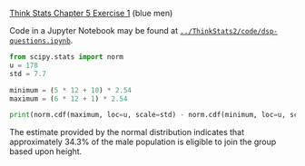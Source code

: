 [Think Stats Chapter 5 Exercise 1](http://greenteapress.com/thinkstats2/html/thinkstats2006.html#toc50) (blue men)

Code in a Jupyter Notebook may be found at [`../ThinkStats2/code/dsp-questions.ipynb`](../ThinkStats2/code/dsp-questions.ipynb).

```python
from scipy.stats import norm
u = 178
std = 7.7

minimum = (5 * 12 + 10) * 2.54
maximum = (6 * 12 + 1) * 2.54

print(norm.cdf(maximum, loc=u, scale=std) - norm.cdf(minimum, loc=u, scale=std))
```

The estimate provided by the normal distribution indicates that approximately 34.3% of the male population is eligible to join the group based upon height.
